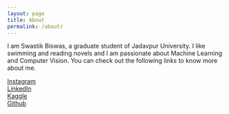 ```yaml
---
layout: page
title: About
permalink: /about/
---
```


I am Swastik Biswas, a graduate student of Jadavpur University. I like swimming and reading novels and I am passionate about Machine Learning and Computer Vision. You can check out the following links to know more about me.  

[Instagram](https://www.instagram.com/sbiswas1993/)  
[LinkedIn](https://www.linkedin.com/in/swastikbiswas/)  
[Kaggle](https://www.kaggle.com/swastikbiswas)  
[Github](https://github.com/Swastik1993)  



